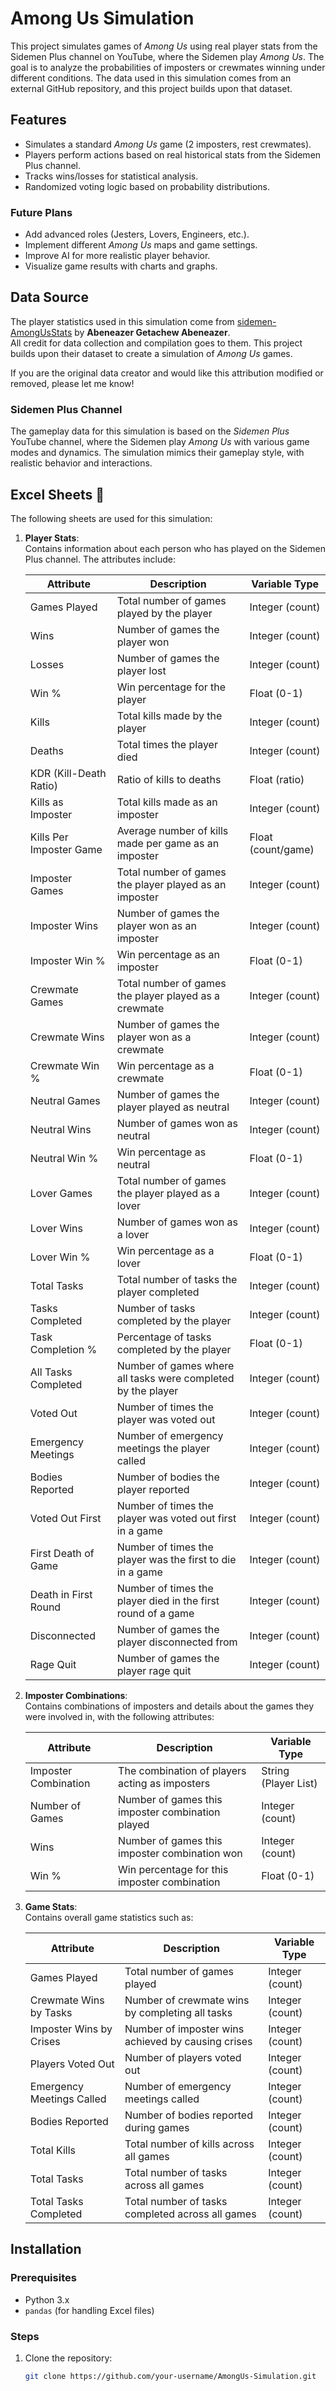 # Among Us Simulation

This project simulates games of *Among Us* using real player stats from the Sidemen Plus channel on YouTube, where the Sidemen play *Among Us*. The goal is to analyze the probabilities of imposters or crewmates winning under different conditions. The data used in this simulation comes from an external GitHub repository, and this project builds upon that dataset.

## Features
- Simulates a standard *Among Us* game (2 imposters, rest crewmates).  
- Players perform actions based on real historical stats from the Sidemen Plus channel.  
- Tracks wins/losses for statistical analysis.  
- Randomized voting logic based on probability distributions.  

### Future Plans
- Add advanced roles (Jesters, Lovers, Engineers, etc.).
- Implement different *Among Us* maps and game settings.  
- Improve AI for more realistic player behavior.  
- Visualize game results with charts and graphs.  

## Data Source 

The player statistics used in this simulation come from [sidemen-AmongUsStats](https://github.com/Abe-neazer/sidemen-AmongUs-stats) by **Abeneazer Getachew Abeneazer**.  
All credit for data collection and compilation goes to them. This project builds upon their dataset to create a simulation of *Among Us* games.

If you are the original data creator and would like this attribution modified or removed, please let me know!  

### Sidemen Plus Channel
The gameplay data for this simulation is based on the *Sidemen Plus* YouTube channel, where the Sidemen play *Among Us* with various game modes and dynamics. The simulation mimics their gameplay style, with realistic behavior and interactions.

## Excel Sheets 📄  
The following sheets are used for this simulation:

1. **Player Stats**:  
   Contains information about each person who has played on the Sidemen Plus channel. The attributes include:  
   
   | **Attribute**             | **Description**                                                 | **Variable Type**      |
   |---------------------------|-----------------------------------------------------------------|------------------------|
   | Games Played              | Total number of games played by the player                     | Integer (count)        |
   | Wins                      | Number of games the player won                                  | Integer (count)        |
   | Losses                    | Number of games the player lost                                 | Integer (count)        |
   | Win %                     | Win percentage for the player                                   | Float (0-1)            |
   | Kills                     | Total kills made by the player                                  | Integer (count)        |
   | Deaths                    | Total times the player died                                     | Integer (count)        |
   | KDR (Kill-Death Ratio)    | Ratio of kills to deaths                                        | Float (ratio)          |
   | Kills as Imposter         | Total kills made as an imposter                                 | Integer (count)        |
   | Kills Per Imposter Game   | Average number of kills made per game as an imposter            | Float (count/game)     |
   | Imposter Games            | Total number of games the player played as an imposter          | Integer (count)        |
   | Imposter Wins             | Number of games the player won as an imposter                   | Integer (count)        |
   | Imposter Win %            | Win percentage as an imposter                                   | Float (0-1)            |
   | Crewmate Games            | Total number of games the player played as a crewmate           | Integer (count)        |
   | Crewmate Wins             | Number of games the player won as a crewmate                    | Integer (count)        |
   | Crewmate Win %            | Win percentage as a crewmate                                    | Float (0-1)            |
   | Neutral Games             | Number of games the player played as neutral                    | Integer (count)        |
   | Neutral Wins              | Number of games won as neutral                                  | Integer (count)        |
   | Neutral Win %             | Win percentage as neutral                                       | Float (0-1)            |
   | Lover Games               | Total number of games the player played as a lover              | Integer (count)        |
   | Lover Wins                | Number of games won as a lover                                  | Integer (count)        |
   | Lover Win %               | Win percentage as a lover                                       | Float (0-1)            |
   | Total Tasks               | Total number of tasks the player completed                      | Integer (count)        |
   | Tasks Completed           | Number of tasks completed by the player                         | Integer (count)        |
   | Task Completion %         | Percentage of tasks completed by the player                     | Float (0-1)            |
   | All Tasks Completed       | Number of games where all tasks were completed by the player    | Integer (count)        |
   | Voted Out                 | Number of times the player was voted out                        | Integer (count)        |
   | Emergency Meetings        | Number of emergency meetings the player called                  | Integer (count)        |
   | Bodies Reported           | Number of bodies the player reported                             | Integer (count)        |
   | Voted Out First           | Number of times the player was voted out first in a game        | Integer (count)        |
   | First Death of Game       | Number of times the player was the first to die in a game       | Integer (count)        |
   | Death in First Round      | Number of times the player died in the first round of a game   | Integer (count)        |
   | Disconnected              | Number of games the player disconnected from                   | Integer (count)        |
   | Rage Quit                 | Number of games the player rage quit                            | Integer (count)        |

2. **Imposter Combinations**:  
   Contains combinations of imposters and details about the games they were involved in, with the following attributes:  

   | **Attribute**         | **Description**                                              | **Variable Type**      |
   |-----------------------|--------------------------------------------------------------|------------------------|
   | Imposter Combination  | The combination of players acting as imposters               | String (Player List)   |
   | Number of Games       | Number of games this imposter combination played             | Integer (count)        |
   | Wins                  | Number of games this imposter combination won                | Integer (count)        |
   | Win %                 | Win percentage for this imposter combination                 | Float (0-1)            |

3. **Game Stats**:  
   Contains overall game statistics such as:  

   | **Attribute**                 | **Description**                                               | **Variable Type**      |
   |-------------------------------|---------------------------------------------------------------|------------------------|
   | Games Played                  | Total number of games played                                  | Integer (count)        |
   | Crewmate Wins by Tasks        | Number of crewmate wins by completing all tasks               | Integer (count)        |
   | Imposter Wins by Crises       | Number of imposter wins achieved by causing crises            | Integer (count)        |
   | Players Voted Out             | Number of players voted out                                   | Integer (count)        |
   | Emergency Meetings Called     | Number of emergency meetings called                           | Integer (count)        |
   | Bodies Reported               | Number of bodies reported during games                        | Integer (count)        |
   | Total Kills                   | Total number of kills across all games                        | Integer (count)        |
   | Total Tasks                   | Total number of tasks across all games                        | Integer (count)        |
   | Total Tasks Completed         | Total number of tasks completed across all games              | Integer (count)        |

## Installation

### Prerequisites
- Python 3.x  
- `pandas` (for handling Excel files)  

### Steps
1. Clone the repository:  
   ```sh
   git clone https://github.com/your-username/AmongUs-Simulation.git
